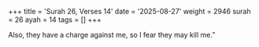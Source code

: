+++
title = 'Surah 26, Verses 14'
date = '2025-08-27'
weight = 2946
surah = 26
ayah = 14
tags = []
+++

Also, they have a charge against me, so I fear they may kill me.”